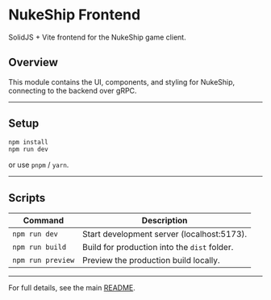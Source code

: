 # NukeShip Frontend

SolidJS + Vite frontend for the NukeShip game client.

## Overview

This module contains the UI, components, and styling for NukeShip, connecting to the backend over gRPC.

---

## Setup

```bash
npm install
npm run dev
```

or use `pnpm` / `yarn`.

---

## Scripts

| Command           | Description                                  |
| ----------------- | -------------------------------------------- |
| `npm run dev`     | Start development server (localhost:5173).   |
| `npm run build`   | Build for production into the `dist` folder. |
| `npm run preview` | Preview the production build locally.        |

---

For full details, see the main [README](../README.md).
